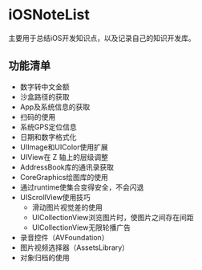 # iOSNoteList 

主要用于总结iOS开发知识点，以及记录自己的知识开发库。  

## 功能清单 

  - 数字转中文金额
  - 沙盒路径的获取
  - App及系统信息的获取
  - 扫码的使用
  - 系统GPS定位信息
  - 日期和数字格式化
  - UIImage和UIColor使用扩展
  - UIView在 Z 轴上的层级调整
  - AddressBook库的通讯录获取
  - CoreGraphics绘图库的使用
  - 通过runtime使集合变得安全，不会闪退
  - UIScrollView使用技巧
    - 滑动图片视觉差的使用
    - UICollectionView浏览图片时，使图片之间存在间距
    - UICollectionView无限轮播广告
  - 录音控件（AVFoundation）
  - 图片视频选择器（AssetsLibrary）
  - 对象归档的使用
